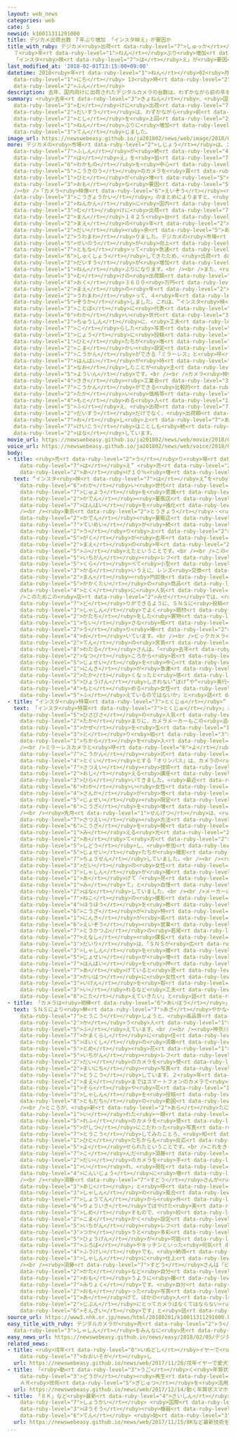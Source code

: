 ```yaml
---
layout: web_news
categories: web
cate: 5
newsid: k10011311291000
title: デジカメ出荷台数 ７年ぶり増加 「インスタ映え」が要因か
title_with_ruby: デジカメ<ruby>出荷<rt data-ruby-level="7">しゅっか</rt></ruby><ruby>台数<rt data-ruby-level="2">だいすう</rt></ruby>
  ７<ruby>年<rt data-ruby-level="1">ねん</rt></ruby>ぶり<ruby>増加<rt data-ruby-level="5">ぞうか</rt></ruby>
  「インスタ<ruby>映<rt data-ruby-level="7">は</rt></ruby>え」が<ruby>要因<rt data-ruby-level="5">よういん</rt></ruby>か
last_modified_at: '2018-02-01T13:15:00+09:00'
datetime: 2018<ruby>年<rt data-ruby-level="1">ねん</rt></ruby>02<ruby>月<rt data-ruby-level="1">がつ</rt></ruby>01<ruby>日<rt
  data-ruby-level="1">にち</rt></ruby> 13<ruby>時<rt data-ruby-level="2">じ</rt></ruby>15<ruby>分<rt
  data-ruby-level="2">ふん</rt></ruby>
description: 去年、国内向けに出荷されたデジタルカメラの台数は、わずかながら前の年を上回り、７年ぶりに増加に転じました。
summary: <ruby>去年<rt data-ruby-level="3">きょねん</rt></ruby>、<ruby>国内<rt data-ruby-level="2">こくない</rt></ruby><ruby>向<rt
  data-ruby-level="3">む</rt></ruby>けに<ruby>出荷<rt data-ruby-level="7">しゅっか</rt></ruby>されたデジタルカメラの<ruby>台数<rt
  data-ruby-level="2">だいすう</rt></ruby>は、わずかながら<ruby>前<rt data-ruby-level="2">まえ</rt></ruby>の<ruby>年<rt
  data-ruby-level="2">とし</rt></ruby>を<ruby>上回<rt data-ruby-level="2">うわまわ</rt></ruby>り、７<ruby>年<rt
  data-ruby-level="1">ねん</rt></ruby>ぶりに<ruby>増加<rt data-ruby-level="5">ぞうか</rt></ruby>に<ruby>転<rt
  data-ruby-level="3">てん</rt></ruby>じました。
image_url: https://newswebeasy.github.io/ja201802/news/web/image/2018/02/01/K10011311291_1802011259_1802011315_01_02.jpg
more: デジカメの<ruby>市場<rt data-ruby-level="2">しじょう</rt></ruby>は、スマートフォンに<ruby>押<rt data-ruby-level="7">お</rt></ruby>されて<ruby>不振<rt
  data-ruby-level="7">ふしん</rt></ruby>が<ruby>続<rt data-ruby-level="4">つづ</rt></ruby>いてきましたが、いわゆる「インスタ<ruby>映<rt
  data-ruby-level="7">は</rt></ruby>え」を<ruby>狙<rt data-ruby-level="7">ねら</rt></ruby>う<ruby>若者<rt
  data-ruby-level="6">わかもの</rt></ruby>を<ruby>中心<rt data-ruby-level="2">ちゅうしん</rt></ruby>に<ruby>高機能<rt
  data-ruby-level="5">こうきのう</rt></ruby>のカメラを<ruby>買<rt data-ruby-level="2">か</rt></ruby>う<ruby>人<rt
  data-ruby-level="1">ひと</rt></ruby>が<ruby>増<rt data-ruby-level="5">ふ</rt></ruby>えていることが<ruby>主<rt
  data-ruby-level="3">おも</rt></ruby>な<ruby>要因<rt data-ruby-level="5">よういん</rt></ruby>です。<br
  /><br />「カメラ<ruby>映像<rt data-ruby-level="6">えいぞう</rt></ruby><ruby>機器<rt data-ruby-level="4">きき</rt></ruby><ruby>工業会<rt
  data-ruby-level="3">こうぎょうかい</rt></ruby>」のまとめによりますと、<ruby>去年<rt data-ruby-level="3">きょねん</rt></ruby>１<ruby>年間<rt
  data-ruby-level="2">ねんかん</rt></ruby>に<ruby>国内<rt data-ruby-level="2">こくない</rt></ruby><ruby>向<rt
  data-ruby-level="3">む</rt></ruby>けに<ruby>出荷<rt data-ruby-level="7">しゅっか</rt></ruby>されたデジタルカメラは、３５２<ruby>万<rt
  data-ruby-level="2">まん</rt></ruby>１４２５<ruby>台<rt data-ruby-level="2">だい</rt></ruby>で、わずかながら<ruby>前<rt
  data-ruby-level="2">まえ</rt></ruby>の<ruby>年<rt data-ruby-level="2">とし</rt></ruby>を１０００<ruby>台<rt
  data-ruby-level="2">だい</rt></ruby><ruby>余<rt data-ruby-level="5">あま</rt></ruby>り<ruby>上回<rt
  data-ruby-level="2">うわまわ</rt></ruby>りました。デジカメの<ruby>市場<rt data-ruby-level="2">しじょう</rt></ruby>は、スマートフォンのカメラの<ruby>性能<rt
  data-ruby-level="5">せいのう</rt></ruby>が<ruby>向上<rt data-ruby-level="3">こうじょう</rt></ruby>するのに<ruby>伴<rt
  data-ruby-level="7">ともな</rt></ruby>って<ruby>急速<rt data-ruby-level="3">きゅうそく</rt></ruby>に<ruby>縮小<rt
  data-ruby-level="6">しゅくしょう</rt></ruby>してきたため、<ruby>出荷<rt data-ruby-level="7">しゅっか</rt></ruby><ruby>台数<rt
  data-ruby-level="2">だいすう</rt></ruby>が<ruby>増加<rt data-ruby-level="5">ぞうか</rt></ruby>したのは７<ruby>年<rt
  data-ruby-level="1">ねん</rt></ruby>ぶりになります。<br /><br />また、<ruby>国内<rt data-ruby-level="2">こくない</rt></ruby><ruby>向<rt
  data-ruby-level="3">む</rt></ruby>けの<ruby>出荷額<rt data-ruby-level="7">しゅっかがく</rt></ruby>も１０２３<ruby>億<rt
  data-ruby-level="4">おく</rt></ruby>３６００<ruby>万円<rt data-ruby-level="2">まんえん</rt></ruby>と<ruby>前<rt
  data-ruby-level="2">まえ</rt></ruby>の<ruby>年<rt data-ruby-level="2">とし</rt></ruby>を８．３％<ruby>上回<rt
  data-ruby-level="2">うわまわ</rt></ruby>って、４<ruby>年<rt data-ruby-level="1">ねん</rt></ruby>ぶりに<ruby>増加<rt
  data-ruby-level="5">ぞうか</rt></ruby>しました。これは、“インスタ<ruby>映<rt data-ruby-level="7">は</rt></ruby>え”という<ruby>言葉<rt
  data-ruby-level="3">ことば</rt></ruby>に<ruby>代表<rt data-ruby-level="3">だいひょう</rt></ruby>されるように、<ruby>若<rt
  data-ruby-level="6">わか</rt></ruby>い<ruby>世代<rt data-ruby-level="3">せだい</rt></ruby>を<ruby>中心<rt
  data-ruby-level="2">ちゅうしん</rt></ruby>に、<ruby>工夫<rt data-ruby-level="7">くふう</rt></ruby>を<ruby>凝<rt
  data-ruby-level="7">こ</rt></ruby>らした<ruby>写真<rt data-ruby-level="3">しゃしん</rt></ruby>をインターネット<ruby>上<rt
  data-ruby-level="1">じょう</rt></ruby>に<ruby>投稿<rt data-ruby-level="7">とうこう</rt></ruby>する<ruby>人<rt
  data-ruby-level="1">ひと</rt></ruby>たちが<ruby>増<rt data-ruby-level="5">ふ</rt></ruby>えていて、スマートフォンのカメラよりも<ruby>細<rt
  data-ruby-level="2">こま</rt></ruby>かい<ruby>設定<rt data-ruby-level="5">せってい</rt></ruby>ができるコンパクトカメラや、レンズの<ruby>交換<rt
  data-ruby-level="7">こうかん</rt></ruby>ができる「ミラーレス」と<ruby>呼<rt data-ruby-level="6">よ</rt></ruby>ばれるカメラなどの<ruby>販売<rt
  data-ruby-level="7">はんばい</rt></ruby>が<ruby>持<rt data-ruby-level="3">も</rt></ruby>ち<ruby>直<rt
  data-ruby-level="3">なお</rt></ruby>したことが<ruby>主<rt data-ruby-level="3">おも</rt></ruby>な<ruby>要因<rt
  data-ruby-level="5">よういん</rt></ruby>です。<br /><br />カメラ<ruby>映像<rt data-ruby-level="6">えいぞう</rt></ruby><ruby>機器<rt
  data-ruby-level="4">きき</rt></ruby><ruby>工業会<rt data-ruby-level="3">こうぎょうかい</rt></ruby>では「レンズ<ruby>交換<rt
  data-ruby-level="7">こうかん</rt></ruby>ができる<ruby>比較的<rt data-ruby-level="7">ひかくてき</rt></ruby><ruby>高<rt
  data-ruby-level="2">たか</rt></ruby>い<ruby>価格帯<rt data-ruby-level="5">かかくたい</rt></ruby>のカメラを<ruby>求<rt
  data-ruby-level="4">もと</rt></ruby>める<ruby>人<rt data-ruby-level="1">ひと</rt></ruby>が<ruby>増<rt
  data-ruby-level="5">ふ</rt></ruby>え、<ruby>出荷<rt data-ruby-level="7">しゅっか</rt></ruby><ruby>台数<rt
  data-ruby-level="2">だいすう</rt></ruby>だけでなく、<ruby>出荷額<rt data-ruby-level="7">しゅっかがく</rt></ruby>も<ruby>押<rt
  data-ruby-level="7">お</rt></ruby>し<ruby>上<rt data-ruby-level="7">あ</rt></ruby>げている。この<ruby>傾向<rt
  data-ruby-level="7">けいこう</rt></ruby>はことしも<ruby>続<rt data-ruby-level="4">つづ</rt></ruby>くのではないか」と<ruby>話<rt
  data-ruby-level="2">はな</rt></ruby>しています。
movie_url: https://newswebeasy.github.io/ja201802/news/web/movie/2018/02/01/k10011311291_201802011718_201802011728.mp4
voice_url: https://newswebeasy.github.io/ja201802/news/web/voice/2018/02/01/k10011311291_201802011718_201802011728.mp3
body:
- title: <ruby>売<rt data-ruby-level="2">う</rt></ruby>り<ruby>場<rt data-ruby-level="2">ば</rt></ruby>も“インスタ<ruby>映<rt
    data-ruby-level="7">は</rt></ruby>え” <ruby>売<rt data-ruby-level="2">う</rt></ruby>り<ruby>上<rt
    data-ruby-level="2">あ</rt></ruby>げ１０％<ruby>増<rt data-ruby-level="5">ぞう</rt></ruby>も
  text: “インスタ<ruby>映<rt data-ruby-level="7">は</rt></ruby>え”を<ruby>狙<rt data-ruby-level="7">ねら</rt></ruby>う<ruby>若<rt
    data-ruby-level="6">わか</rt></ruby>い<ruby>世代<rt data-ruby-level="3">せだい</rt></ruby>のデジタルカメラの<ruby>需要<rt
    data-ruby-level="7">じゅよう</rt></ruby>を<ruby>意識<rt data-ruby-level="5">いしき</rt></ruby>して、<ruby>家電<rt
    data-ruby-level="2">かでん</rt></ruby><ruby>量販店<rt data-ruby-level="7">りょうはんてん</rt></ruby>も<ruby>販売<rt
    data-ruby-level="7">はんばい</rt></ruby>を<ruby>強化<rt data-ruby-level="3">きょうか</rt></ruby>しています。<br
    /><br /><ruby>東京<rt data-ruby-level="2">とうきょう</rt></ruby>・<ruby>有楽町<rt data-ruby-level="3">ゆうらくちょう</rt></ruby>にある<ruby>家電<rt
    data-ruby-level="2">かでん</rt></ruby><ruby>量販店<rt data-ruby-level="7">りょうはんてん</rt></ruby>では、<ruby>低迷<rt
    data-ruby-level="7">ていめい</rt></ruby>が<ruby>続<rt data-ruby-level="4">つづ</rt></ruby>いてきたデジタルカメラの<ruby>売<rt
    data-ruby-level="2">う</rt></ruby>り<ruby>上<rt data-ruby-level="2">あ</rt></ruby>げ<ruby>額<rt
    data-ruby-level="5">がく</rt></ruby>が<ruby>去年<rt data-ruby-level="3">きょねん</rt></ruby>は<ruby>前<rt
    data-ruby-level="2">まえ</rt></ruby>の<ruby>年<rt data-ruby-level="2">とし</rt></ruby>より１０％<ruby>増<rt
    data-ruby-level="5">ふ</rt></ruby>えたということです。<br /><br />この<ruby>店<rt data-ruby-level="2">みせ</rt></ruby>では、<ruby>一眼<rt
    data-ruby-level="5">いちがん</rt></ruby><ruby>レフ<rt data-ruby-level="5">れふ</rt></ruby>のカメラに<ruby>比<rt
    data-ruby-level="5">くら</rt></ruby>べて<ruby>小型<rt data-ruby-level="4">こがた</rt></ruby>で<ruby>軽<rt
    data-ruby-level="3">かる</rt></ruby>いうえに、レンズ<ruby>交換<rt data-ruby-level="7">こうかん</rt></ruby>はできるミラーレスカメラで７<ruby>万<rt
    data-ruby-level="2">まん</rt></ruby><ruby>円前後<rt data-ruby-level="2">えんぜんご</rt></ruby>の<ruby>価格帯<rt
    data-ruby-level="5">かかくたい</rt></ruby>の<ruby>商品<rt data-ruby-level="3">しょうひん</rt></ruby>が<ruby>特<rt
    data-ruby-level="4">とく</rt></ruby>に<ruby>人気<rt data-ruby-level="1">にんき</rt></ruby>だということです。<br
    />このためこの<ruby>店<rt data-ruby-level="2">みせ</rt></ruby>では、<ruby>試<rt data-ruby-level="7">ため</rt></ruby>し<ruby>撮<rt
    data-ruby-level="7">ど</rt></ruby>りができるように、ＳＮＳに<ruby>投稿<rt data-ruby-level="7">とうこう</rt></ruby>される<ruby>写真<rt
    data-ruby-level="3">しゃしん</rt></ruby>でよく<ruby>題材<rt data-ruby-level="4">だいざい</rt></ruby>となるケーキの<ruby>形<rt
    data-ruby-level="2">かたち</rt></ruby>をした<ruby>置物<rt data-ruby-level="4">おきもの</rt></ruby>や<ruby>小<rt
    data-ruby-level="1">ちい</rt></ruby>さな<ruby>瓶<rt data-ruby-level="7">びん</rt></ruby>などを<ruby>売<rt
    data-ruby-level="2">う</rt></ruby>り<ruby>場<rt data-ruby-level="2">ば</rt></ruby>に<ruby>置<rt
    data-ruby-level="4">お</rt></ruby>いています。<br /><br />ビックカメラ<ruby>有楽町<rt data-ruby-level="3">ゆうらくちょう</rt></ruby><ruby>店<rt
    data-ruby-level="2">てん</rt></ruby>の<ruby>宮島<rt data-ruby-level="3">みやじま</rt></ruby><ruby>渉<rt
    data-ruby-level="8">わたる</rt></ruby>さんは、「<ruby>去年<rt data-ruby-level="3">きょねん</rt></ruby>の<ruby>夏<rt
    data-ruby-level="2">なつ</rt></ruby>ころから<ruby>若<rt data-ruby-level="6">わか</rt></ruby>い<ruby>女性<rt
    data-ruby-level="5">じょせい</rt></ruby>を<ruby>中心<rt data-ruby-level="2">ちゅうしん</rt></ruby>にカメラの<ruby>人気<rt
    data-ruby-level="1">にんき</rt></ruby>が<ruby>急激<rt data-ruby-level="6">きゅうげき</rt></ruby>に<ruby>高<rt
    data-ruby-level="2">たか</rt></ruby>くなったと<ruby>感<rt data-ruby-level="3">かん</rt></ruby>じる。スマートフォンのカメラでは、<ruby>表現<rt
    data-ruby-level="5">ひょうげん</rt></ruby>しきれない“ぼけ”や“<ruby>奥行<rt data-ruby-level="7">おくゆ</rt></ruby>き”を<ruby>求<rt
    data-ruby-level="4">もと</rt></ruby>める<ruby>女性<rt data-ruby-level="5">じょせい</rt></ruby>が<ruby>増<rt
    data-ruby-level="5">ふ</rt></ruby>えているのではないか」と<ruby>話<rt data-ruby-level="2">はな</rt></ruby>していました。
- title: “インスタ<ruby>特需<rt data-ruby-level="7">とくじゅ</rt></ruby>” メーカーも<ruby>期待<rt data-ruby-level="3">きたい</rt></ruby>
  text: 「インスタ<ruby>特需<rt data-ruby-level="7">とくじゅ</rt></ruby>」とも<ruby>言<rt data-ruby-level="2">い</rt></ruby>えるデジタルカメラの<ruby>久々<rt
    data-ruby-level="5">ひさびさ</rt></ruby>の<ruby>人気<rt data-ruby-level="1">にんき</rt></ruby>の<ruby>高<rt
    data-ruby-level="2">たか</rt></ruby>まりに、カメラメーカーもこの<ruby>追<rt data-ruby-level="3">お</rt></ruby>い<ruby>風<rt
    data-ruby-level="3">かぜ</rt></ruby>を<ruby>生<rt data-ruby-level="1">い</rt></ruby>かそうと<ruby>取<rt
    data-ruby-level="3">と</rt></ruby>り<ruby>組<rt data-ruby-level="3">く</rt></ruby>みに<ruby>力<rt
    data-ruby-level="1">ちから</rt></ruby>を<ruby>入<rt data-ruby-level="1">い</rt></ruby>れています。<br
    /><br />ミラーレスカメラと<ruby>呼<rt data-ruby-level="6">よ</rt></ruby>ばれるレンズ<ruby>交換<rt
    data-ruby-level="7">こうかん</rt></ruby><ruby>式<rt data-ruby-level="3">しき</rt></ruby>のカメラを<ruby>得意<rt
    data-ruby-level="4">とくい</rt></ruby>とする「オリンパス」は、カメラの<ruby>愛好家<rt data-ruby-level="4">あいこうか</rt></ruby>に<ruby>撮影<rt
    data-ruby-level="7">さつえい</rt></ruby><ruby>技術<rt data-ruby-level="5">ぎじゅつ</rt></ruby>を<ruby>教<rt
    data-ruby-level="2">おし</rt></ruby>える<ruby>講座<rt data-ruby-level="6">こうざ</rt></ruby>を<ruby>開<rt
    data-ruby-level="3">ひら</rt></ruby>いてきました。<ruby>最近<rt data-ruby-level="4">さいきん</rt></ruby>は、<ruby>若<rt
    data-ruby-level="6">わか</rt></ruby>い<ruby>女性<rt data-ruby-level="5">じょせい</rt></ruby>の<ruby>参加<rt
    data-ruby-level="4">さんか</rt></ruby>が<ruby>増<rt data-ruby-level="5">ふ</rt></ruby>えているということで、<ruby>女性<rt
    data-ruby-level="5">じょせい</rt></ruby><ruby>限定<rt data-ruby-level="5">げんてい</rt></ruby>の<ruby>講座<rt
    data-ruby-level="6">こうざ</rt></ruby>を<ruby>増<rt data-ruby-level="5">ふ</rt></ruby>やしているということです。<br
    /><br /><ruby>先月<rt data-ruby-level="1">せんげつ</rt></ruby>は、<ruby>東京都内<rt data-ruby-level="3">とうきょうとない</rt></ruby>でスイーツの<ruby>撮影<rt
    data-ruby-level="7">さつえい</rt></ruby><ruby>方法<rt data-ruby-level="4">ほうほう</rt></ruby>の<ruby>講座<rt
    data-ruby-level="6">こうざ</rt></ruby>を<ruby>開<rt data-ruby-level="3">ひら</rt></ruby>きました。プロのカメラマンがスイーツがおいしそうに<ruby>見<rt
    data-ruby-level="1">み</rt></ruby>える<ruby>光<rt data-ruby-level="2">ひかり</rt></ruby>の<ruby>当<rt
    data-ruby-level="2">あ</rt></ruby>て<ruby>方<rt data-ruby-level="2">かた</rt></ruby>やアングルを<ruby>指導<rt
    data-ruby-level="5">しどう</rt></ruby>し、<ruby>参加<rt data-ruby-level="4">さんか</rt></ruby>した<ruby>女性<rt
    data-ruby-level="5">じょせい</rt></ruby>たちが<ruby>撮影<rt data-ruby-level="7">さつえい</rt></ruby>に<ruby>挑戦<rt
    data-ruby-level="7">ちょうせん</rt></ruby>していました。<br /><br /><ruby>参加<rt data-ruby-level="4">さんか</rt></ruby>した３０<ruby>代<rt
    data-ruby-level="3">だい</rt></ruby>の<ruby>女性<rt data-ruby-level="5">じょせい</rt></ruby>は「きれいな<ruby>写真<rt
    data-ruby-level="3">しゃしん</rt></ruby>が<ruby>撮<rt data-ruby-level="7">と</rt></ruby>れるとインスタグラムに<ruby>上<rt
    data-ruby-level="1">あ</rt></ruby>げて『<ruby>見<rt data-ruby-level="1">み</rt></ruby>て<ruby>見<rt
    data-ruby-level="1">み</rt></ruby>て』と<ruby>自慢<rt data-ruby-level="7">じまん</rt></ruby>したくなります」と<ruby>話<rt
    data-ruby-level="2">はな</rt></ruby>していました。<br /><br />メーカーによりますと、スイーツや<ruby>猫<rt
    data-ruby-level="7">ねこ</rt></ruby>の<ruby>撮影<rt data-ruby-level="7">さつえい</rt></ruby><ruby>方法<rt
    data-ruby-level="4">ほうほう</rt></ruby>を<ruby>教<rt data-ruby-level="2">おし</rt></ruby>える<ruby>講座<rt
    data-ruby-level="6">こうざ</rt></ruby>が<ruby>特<rt data-ruby-level="4">とく</rt></ruby>に<ruby>人気<rt
    data-ruby-level="1">にんき</rt></ruby>が<ruby>高<rt data-ruby-level="2">たか</rt></ruby>いということです。オリンパスの<ruby>映像<rt
    data-ruby-level="6">えいぞう</rt></ruby><ruby>営業<rt data-ruby-level="5">えいぎょう</rt></ruby><ruby>統括部<rt
    data-ruby-level="7">とうかつぶ</rt></ruby>の<ruby>若尾<rt data-ruby-level="7">わかお</rt></ruby><ruby>江梨<rt
    data-ruby-level="7">えなし</rt></ruby><ruby>課長<rt data-ruby-level="4">かちょう</rt></ruby><ruby>代理<rt
    data-ruby-level="3">だいり</rt></ruby>は、「ＳＮＳが<ruby>広<rt data-ruby-level="2">ひろ</rt></ruby>がったことで、スマートフォンよりもっときれいな<ruby>写真<rt
    data-ruby-level="3">しゃしん</rt></ruby>を<ruby>撮<rt data-ruby-level="7">と</rt></ruby>りたいという<ruby>女性<rt
    data-ruby-level="5">じょせい</rt></ruby>が<ruby>増<rt data-ruby-level="5">ふ</rt></ruby>えたことがカメラの<ruby>販売<rt
    data-ruby-level="7">はんばい</rt></ruby>を<ruby>押<rt data-ruby-level="7">お</rt></ruby>し<ruby>上<rt
    data-ruby-level="7">あ</rt></ruby>げていると<ruby>思<rt data-ruby-level="2">おも</rt></ruby>います。われわれメーカーも、<ruby>開発<rt
    data-ruby-level="3">かいはつ</rt></ruby>に<ruby>女性<rt data-ruby-level="5">じょせい</rt></ruby>の<ruby>意見<rt
    data-ruby-level="3">いけん</rt></ruby>を<ruby>取<rt data-ruby-level="3">と</rt></ruby>り<ruby>入<rt
    data-ruby-level="3">い</rt></ruby>れるなど<ruby>工夫<rt data-ruby-level="7">くふう</rt></ruby>をしながら、ニーズに<ruby>応<rt
    data-ruby-level="8">こた</rt></ruby>えていきたい」と<ruby>話<rt data-ruby-level="2">はな</rt></ruby>していました。
- title: 「カメラは<ruby>相棒<rt data-ruby-level="6">あいぼう</rt></ruby>」インスタ<ruby>女子<rt data-ruby-level="1">じょし</rt></ruby>
  text: ＳＮＳにより<ruby>鮮<rt data-ruby-level="7">あざ</rt></ruby>やかな<ruby>写真<rt data-ruby-level="3">しゃしん</rt></ruby>を<ruby>投稿<rt
    data-ruby-level="7">とうこう</rt></ruby>しようと、<ruby>高品質<rt data-ruby-level="5">こうひんしつ</rt></ruby>なカメラを<ruby>買<rt
    data-ruby-level="2">か</rt></ruby>う<ruby>人<rt data-ruby-level="1">ひと</rt></ruby>が<ruby>増<rt
    data-ruby-level="5">ふ</rt></ruby>えています。<br /><br /><ruby>神奈川県<rt data-ruby-level="8">かながわけん</rt></ruby><ruby>鎌倉市<rt
    data-ruby-level="7">かまくらし</rt></ruby>に<ruby>住<rt data-ruby-level="3">す</rt></ruby>む<ruby>保育士<rt
    data-ruby-level="5">ほいくし</rt></ruby>の<ruby>須藤<rt data-ruby-level="7">すどう</rt></ruby><ruby>留<rt
    data-ruby-level="5">とめ</rt></ruby><ruby>花<rt data-ruby-level="1">はな</rt></ruby>さん（２３）は、デジタル<ruby>一眼<rt
    data-ruby-level="5">いちがん</rt></ruby><ruby>レフ<rt data-ruby-level="5">れふ</rt></ruby>をはじめ６<ruby>台<rt
    data-ruby-level="2">だい</rt></ruby>のカメラを<ruby>使<rt data-ruby-level="3">つか</rt></ruby>い、インスタグラムに<ruby>毎日<rt
    data-ruby-level="2">まいにち</rt></ruby><ruby>写真<rt data-ruby-level="3">しゃしん</rt></ruby>を<ruby>投稿<rt
    data-ruby-level="7">とうこう</rt></ruby>しています。２<ruby>年<rt data-ruby-level="1">ねん</rt></ruby>ほど<ruby>前<rt
    data-ruby-level="2">まえ</rt></ruby>まではスマートフォンのカメラで<ruby>撮<rt data-ruby-level="7">と</rt></ruby>った<ruby>空<rt
    data-ruby-level="1">そら</rt></ruby>や<ruby>花<rt data-ruby-level="1">ばな</rt></ruby>などの<ruby>写真<rt
    data-ruby-level="3">しゃしん</rt></ruby>を<ruby>投稿<rt data-ruby-level="7">とうこう</rt></ruby>していましたが、「いいね！」をもらえるのは<ruby>友達<rt
    data-ruby-level="8">ともだち</rt></ruby>の<ruby>範囲<rt data-ruby-level="7">はんい</rt></ruby>にとどまっていました。<br
    /><br />ところが、<ruby>新<rt data-ruby-level="2">あら</rt></ruby>たに<ruby>手<rt data-ruby-level="1">て</rt></ruby>に<ruby>入<rt
    data-ruby-level="1">い</rt></ruby>れた<ruby>一眼<rt data-ruby-level="5">いちがん</rt></ruby><ruby>レフ<rt
    data-ruby-level="5">れふ</rt></ruby>のカメラを<ruby>使<rt data-ruby-level="3">つか</rt></ruby>ってより<ruby>画質<rt
    data-ruby-level="5">がしつ</rt></ruby>にこだわった<ruby>写真<rt data-ruby-level="3">しゃしん</rt></ruby>を<ruby>投稿<rt
    data-ruby-level="7">とうこう</rt></ruby>してみたことろ、<ruby>知<rt data-ruby-level="2">し</rt></ruby>らない<ruby>人<rt
    data-ruby-level="1">ひと</rt></ruby>たちからも<ruby>反応<rt data-ruby-level="5">はんのう</rt></ruby>が<ruby>寄<rt
    data-ruby-level="5">よ</rt></ruby>せられたということです。<br />これをきっかけに<ruby>写真<rt data-ruby-level="3">しゃしん</rt></ruby>にのめり<ruby>込<rt
    data-ruby-level="7">こ</rt></ruby>んだ<ruby>須藤<rt data-ruby-level="7">すどう</rt></ruby>さんは、さらに５<ruby>台<rt
    data-ruby-level="2">だい</rt></ruby>のカメラを<ruby>手<rt data-ruby-level="1">て</rt></ruby>に<ruby>入<rt
    data-ruby-level="1">い</rt></ruby>れ、<ruby>現在<rt data-ruby-level="5">げんざい</rt></ruby>は、フォロアーが１８００<ruby>人以上<rt
    data-ruby-level="4">にんいじょう</rt></ruby>に<ruby>増<rt data-ruby-level="5">ふ</rt></ruby>えたということです。<br
    /><br /><ruby>須藤<rt data-ruby-level="7">すどう</rt></ruby>さんが<ruby>特<rt data-ruby-level="4">とく</rt></ruby>にこだわっているのは、「ボケ<ruby>味<rt
    data-ruby-level="3">あじ</rt></ruby>」と<ruby>呼<rt data-ruby-level="6">よ</rt></ruby>ばれる<ruby>写真<rt
    data-ruby-level="3">しゃしん</rt></ruby>の<ruby>風合<rt data-ruby-level="2">ふうあ</rt></ruby>いです。レンズの<ruby>焦点<rt
    data-ruby-level="7">しょうてん</rt></ruby>から<ruby>外<rt data-ruby-level="2">はず</rt></ruby>れた<ruby>領域<rt
    data-ruby-level="6">りょういき</rt></ruby>でぼやけた<ruby>美<rt data-ruby-level="3">うつく</rt></ruby>しさを<ruby>示<rt
    data-ruby-level="5">しめ</rt></ruby>すもので、<ruby>絞<rt data-ruby-level="7">しぼ</rt></ruby>りなどを<ruby>細<rt
    data-ruby-level="2">こま</rt></ruby>かく<ruby>設定<rt data-ruby-level="5">せってい</rt></ruby>できる<ruby>一眼<rt
    data-ruby-level="5">いちがん</rt></ruby><ruby>レフ<rt data-ruby-level="5">れふ</rt></ruby>カメラなどを<ruby>使<rt
    data-ruby-level="3">つか</rt></ruby>うと<ruby>多彩<rt data-ruby-level="7">たさい</rt></ruby>な<ruby>表現<rt
    data-ruby-level="5">ひょうげん</rt></ruby>が<ruby>可能<rt data-ruby-level="5">かのう</rt></ruby>になります。これによって、<ruby>風呂場<rt
    data-ruby-level="7">ふろば</rt></ruby>やキッチンといった<ruby>何気<rt data-ruby-level="2">なにげ</rt></ruby>ない<ruby>風景<rt
    data-ruby-level="4">ふうけい</rt></ruby>でも、<ruby>納得<rt data-ruby-level="7">なっとく</rt></ruby>のゆく<ruby>写真<rt
    data-ruby-level="3">しゃしん</rt></ruby>に<ruby>仕上<rt data-ruby-level="3">しあ</rt></ruby>がるということです。<br
    /><br /><ruby>須藤<rt data-ruby-level="7">すどう</rt></ruby>さんは「ピントの<ruby>合<rt data-ruby-level="2">あ</rt></ruby>わせ<ruby>方<rt
    data-ruby-level="2">かた</rt></ruby>など<ruby>自分<rt data-ruby-level="2">じぶん</rt></ruby>の<ruby>思<rt
    data-ruby-level="2">おも</rt></ruby>うように<ruby>撮<rt data-ruby-level="7">と</rt></ruby>れるのがスマートフォンではないカメラの<ruby>魅力<rt
    data-ruby-level="7">みりょく</rt></ruby>です。<ruby>自分<rt data-ruby-level="2">じぶん</rt></ruby>がいいなと<ruby>思<rt
    data-ruby-level="2">おも</rt></ruby>った<ruby>写真<rt data-ruby-level="3">しゃしん</rt></ruby>をインスタグラムに<ruby>上<rt
    data-ruby-level="1">あ</rt></ruby>げて、ほかの<ruby>人<rt data-ruby-level="1">ひと</rt></ruby>から『いいね！』がもらえると、すごくうれしいです。<ruby>自分<rt
    data-ruby-level="2">じぶん</rt></ruby>にとってカメラはなくてはならない<ruby>相棒<rt data-ruby-level="6">あいぼう</rt></ruby>のような<ruby>存在<rt
    data-ruby-level="6">そんざい</rt></ruby>です」と<ruby>話<rt data-ruby-level="2">はな</rt></ruby>していました。
source_url: https://www3.nhk.or.jp/news/html/20180201/k10011311291000.html
easy_title_with_ruby: デジタルカメラが<ruby>売<rt data-ruby-level="2">う</rt></ruby>れる きれいな<ruby>写真<rt
  data-ruby-level="3">しゃしん</rt></ruby>をみんなに<ruby>見<rt data-ruby-level="1">み</rt></ruby>せたい
easy_news_url: https://newswebeasy.github.io/news/easy/2018/02/05/デジタルカメラが売れる-きれいな写真をみんなに見せたい
related_news:
- title: <ruby>戌年<rt data-ruby-level="8">いぬどし</rt></ruby>イヤーで<ruby>愛犬家<rt data-ruby-level="4">あいけんか</rt></ruby>も<ruby>大忙<rt
    data-ruby-level="7">おおいそが</rt></ruby>し
  url: https://newswebeasy.github.io/news/web/2017/11/28/戌年イヤーで愛犬家も大忙し
- title: 「<ruby>動<rt data-ruby-level="3">うご</rt></ruby>く<ruby>年賀状<rt data-ruby-level="5">ねんがじょう</rt></ruby>」スマホかざすと<ruby>動画<rt
    data-ruby-level="3">どうが</rt></ruby><ruby>再生<rt data-ruby-level="5">さいせい</rt></ruby>
    ＡＲ<ruby>技術<rt data-ruby-level="5">ぎじゅつ</rt></ruby>を<ruby>活用<rt data-ruby-level="2">かつよう</rt></ruby>
  url: https://newswebeasy.github.io/news/web/2017/12/14/動く年賀状スマホかざすと動画再生-AR技術を活用
- title: 「８Ｋ」など<ruby>最新<rt data-ruby-level="4">さいしん</rt></ruby><ruby>技術<rt data-ruby-level="5">ぎじゅつ</rt></ruby>を<ruby>紹介<rt
    data-ruby-level="7">しょうかい</rt></ruby> <ruby>国際<rt data-ruby-level="5">こくさい</rt></ruby><ruby>放送<rt
    data-ruby-level="3">ほうそう</rt></ruby><ruby>機器<rt data-ruby-level="4">きき</rt></ruby><ruby>展<rt
    data-ruby-level="6">てん</rt></ruby> <ruby>始<rt data-ruby-level="3">はじ</rt></ruby>まる
  url: https://newswebeasy.github.io/news/web/2017/11/15/8Kなど最新技術を紹介-国際放送機器展-始まる
...
```

